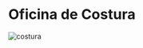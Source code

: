 # Oficina de Costura 

![costura](https://github.com/user-attachments/assets/094d8bfa-39d7-4181-9a47-7baf7a659691)


